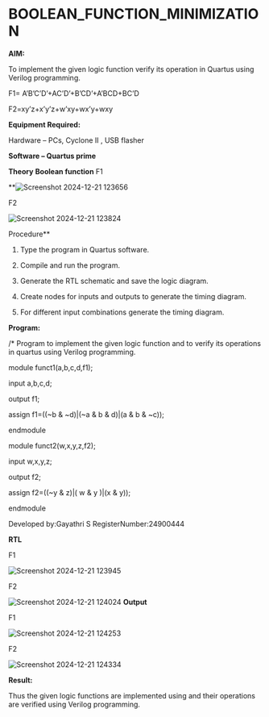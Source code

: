 # BOOLEAN_FUNCTION_MINIMIZATION

**AIM:**

To implement the given logic function verify its operation in Quartus using Verilog programming.

F1= A’B’C’D’+AC’D’+B’CD’+A’BCD+BC’D 

F2=xy’z+x’y’z+w’xy+wx’y+wxy

**Equipment Required:**

Hardware – PCs, Cyclone II , USB flasher

**Software – Quartus prime**

**Theory**
**Boolean function**
F1


**![Screenshot 2024-12-21 123656](https://github.com/user-attachments/assets/087bb653-de9b-4cb9-9e6e-0eafeff213c9)

F2


![Screenshot 2024-12-21 123824](https://github.com/user-attachments/assets/381f75c5-7dea-4d45-be68-969c164fd7dd)

Procedure**

1.	Type the program in Quartus software.

2.	Compile and run the program.

3.	Generate the RTL schematic and save the logic diagram.

4.	Create nodes for inputs and outputs to generate the timing diagram.

5.	For different input combinations generate the timing diagram.


**Program:**

/* Program to implement the given logic function and to verify its operations in quartus using Verilog programming. 


module funct1(a,b,c,d,f1);

input a,b,c,d;

output f1;

assign f1=((~b & ~d)|(~a & b & d)|(a & b & ~c));

endmodule

module funct2(w,x,y,z,f2);

input w,x,y,z;

output f2;

assign f2=((~y & z)|( w & y )|(x & y));

endmodule



Developed by:Gayathri S
RegisterNumber:24900444

**RTL**

F1


![Screenshot 2024-12-21 123945](https://github.com/user-attachments/assets/333e0452-7bce-49eb-a573-6ffd02dbf560)

F2

 ![Screenshot 2024-12-21 124024](https://github.com/user-attachments/assets/680bc62a-d21c-4ddd-9adb-2d10bfac726e)
 **Output**
 
 F1
 
 
![Screenshot 2024-12-21 124253](https://github.com/user-attachments/assets/f5dd4be3-9d78-40b3-bd65-c5850fc58c2e)

F2

![Screenshot 2024-12-21 124334](https://github.com/user-attachments/assets/1e4573c5-20f5-4a5c-88eb-43787c3ff114)

**Result:**

Thus the given logic functions are implemented using and their operations are verified using Verilog programming.

